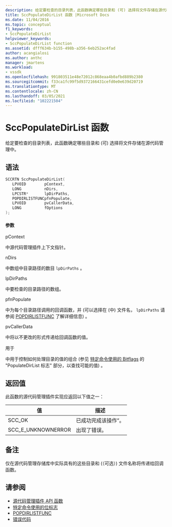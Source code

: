 ```yaml
---
description: 给定要检查的目录列表，此函数确定哪些目录和 (可) 选择将文件存储在源代码管理中。
title: SccPopulateDirList 函数 |Microsoft Docs
ms.date: 11/04/2016
ms.topic: conceptual
f1_keywords:
- SccPopulateDirList
helpviewer_keywords:
- SccPopulateDirList function
ms.assetid: dfff634b-b155-498b-a356-6eb252ac4fad
author: acangialosi
ms.author: anthc
manager: jmartens
ms.workload:
- vssdk
ms.openlocfilehash: 991803511e48e72012c868eaa4b0afbd889b2380
ms.sourcegitcommit: f33ca1fc99f5d9372166431cefd0e0e639d20719
ms.translationtype: MT
ms.contentlocale: zh-CN
ms.lasthandoff: 03/05/2021
ms.locfileid: "102221504"
---
```

# <a name="sccpopulatedirlist-function"></a>SccPopulateDirList 函数
给定要检查的目录列表，此函数确定哪些目录和 (可) 选择将文件存储在源代码管理中。

## <a name="syntax"></a>语法

```cpp
SCCRTN SccPopulateDirList(
   LPVOID        pContext,
   LONG          nDirs,
   LPCSTR*       lpDirPaths,
   POPDIRLISTFUNCpfnPopulate,
   LPVOID        pvCallerData,
   LONG          fOptions
);
```

#### <a name="parameters"></a>参数
 pContext

中源代码管理插件上下文指针。

 nDirs

中数组中目录路径的数目 `lpDirPaths` 。

 lpDirPaths

中要检查的目录路径的数组。

 pfnPopulate

中为每个目录路径调用的回调函数，并 (可以选择在 (中) 文件名， `lpDirPaths` 请参阅 [POPDIRLISTFUNC](../extensibility/popdirlistfunc.md) 了解详细信息) 。

 pvCallerData

中将以不更改的形式传递给回调函数的值。

 用于

中用于控制如何处理目录的值的组合 (参见 [特定命令使用的 Bitflags](../extensibility/bitflags-used-by-specific-commands.md) 的 "PopulateDirList 标志" 部分，以查找可能的值) 。

## <a name="return-value"></a>返回值
 此函数的源代码管理插件实现应返回以下值之一：

|值|描述|
|-----------|-----------------|
|SCC_OK|已成功完成该操作”。|
|SCC_E_UNKNOWNERROR|出现了错误。|

## <a name="remarks"></a>备注
 仅在源代码管理存储库中实际具有的这些目录和 (（可选）) 文件名称将传递给回调函数。

## <a name="see-also"></a>请参阅
- [源代码管理插件 API 函数](../extensibility/source-control-plug-in-api-functions.md)
- [特定命令使用的位标志](../extensibility/bitflags-used-by-specific-commands.md)
- [POPDIRLISTFUNC](../extensibility/popdirlistfunc.md)
- [错误代码](../extensibility/error-codes.md)
